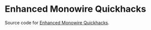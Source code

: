 # Enhanced Monowire Quickhacks

Source code for [Enhanced Monowire Quickhacks](https://www.nexusmods.com/cyberpunk2077/mods/11289).
